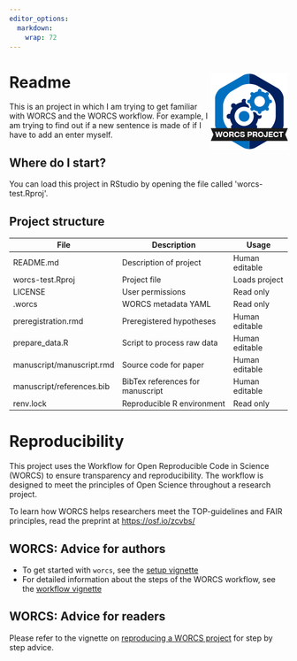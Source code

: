 ```yaml
---
editor_options: 
  markdown: 
    wrap: 72
---
```


# Readme <a href='https://osf.io/zcvbs/'><img src="worcs_icon.png" align="right" height="139"/></a>

This is an project in which I am trying to get familiar with WORCS and
the WORCS workflow. For example, I am trying to find out if a new
sentence is made of if I have to add an enter myself.

<!-- And this happened when I keep the arrows -->

## Where do I start?

You can load this project in RStudio by opening the file called
'worcs-test.Rproj'.

## Project structure

<!--  You can add rows to this table, using "|" to separate columns.         -->

| File                      | Description                      | Usage          |
|------------------------|------------------------------|------------------|
| README.md                 | Description of project           | Human editable |
| worcs-test.Rproj          | Project file                     | Loads project  |
| LICENSE                   | User permissions                 | Read only      |
| .worcs                    | WORCS metadata YAML              | Read only      |
| preregistration.rmd       | Preregistered hypotheses         | Human editable |
| prepare_data.R            | Script to process raw data       | Human editable |
| manuscript/manuscript.rmd | Source code for paper            | Human editable |
| manuscript/references.bib | BibTex references for manuscript | Human editable |
| renv.lock                 | Reproducible R environment       | Read only      |

<!--  You can consider adding the following to this file:                    -->

<!--  * A citation reference for your project                                -->

<!--  * Contact information for questions/comments                           -->

<!--  * How people can offer to contribute to the project                    -->

<!--  * A contributor code of conduct, https://www.contributor-covenant.org/ -->

# Reproducibility

This project uses the Workflow for Open Reproducible Code in Science
(WORCS) to ensure transparency and reproducibility. The workflow is
designed to meet the principles of Open Science throughout a research
project.

To learn how WORCS helps researchers meet the TOP-guidelines and FAIR
principles, read the preprint at <https://osf.io/zcvbs/>

## WORCS: Advice for authors

-   To get started with `worcs`, see the [setup
    vignette](https://cjvanlissa.github.io/worcs/articles/setup.html)
-   For detailed information about the steps of the WORCS workflow, see
    the [workflow
    vignette](https://cjvanlissa.github.io/worcs/articles/workflow.html)

## WORCS: Advice for readers

Please refer to the vignette on [reproducing a WORCS project]() for step
by step advice.
<!-- If your project deviates from the steps outlined in the vignette on     -->
<!-- reproducing a WORCS project, please provide your own advice for         -->
<!-- readers here.                                                           -->

